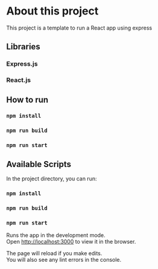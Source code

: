 # About this project

This project is a template to run a React app using express

## Libraries

### Express.js

### React.js

## How to run

### `npm install`

### `npm run build`

### `npm run start`

## Available Scripts

In the project directory, you can run:

### `npm install`

### `npm run build`

### `npm run start`

Runs the app in the development mode.\
Open [http://localhost:3000](http://localhost:3000) to view it in the browser.

The page will reload if you make edits.\
You will also see any lint errors in the console.
